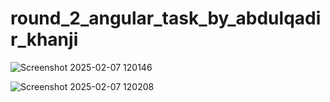 # round_2_angular_task_by_abdulqadir_khanji

![Screenshot 2025-02-07 120146](https://github.com/user-attachments/assets/a52abcd6-7b67-4a09-807d-38cb5bbeb8d4)

![Screenshot 2025-02-07 120208](https://github.com/user-attachments/assets/3411b609-b7e9-4266-9f81-e33ed9b0c8f7)
